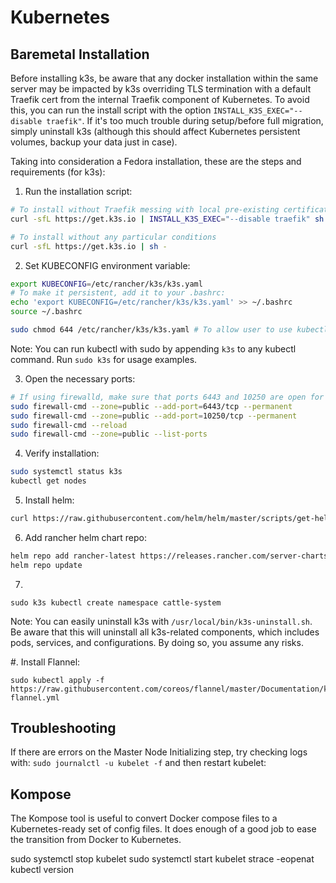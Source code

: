 # Kubernetes

## Baremetal Installation

Before installing k3s, be aware that any docker installation within the same server may be impacted by k3s overriding TLS termination with a default Traefik cert from the internal Traefik component of Kubernetes.  To avoid this, you can run the install script with the option `INSTALL_K3S_EXEC="--disable traefik"`. If it's too much trouble during setup/before full migration, simply uninstall k3s (although this should affect Kubernetes persistent volumes, backup your data just in case).

Taking into consideration a Fedora installation, these are the steps and requirements (for k3s):

1. Run the installation script:
```bash
# To install without Traefik messing with local pre-existing certificate handling
curl -sfL https://get.k3s.io | INSTALL_K3S_EXEC="--disable traefik" sh -

# To install without any particular conditions
curl -sfL https://get.k3s.io | sh -
```

2. Set KUBECONFIG environment variable:
```bash
export KUBECONFIG=/etc/rancher/k3s/k3s.yaml
# To make it persistent, add it to your .bashrc:
echo 'export KUBECONFIG=/etc/rancher/k3s/k3s.yaml' >> ~/.bashrc
source ~/.bashrc

sudo chmod 644 /etc/rancher/k3s/k3s.yaml # To allow user to use kubectl without sudo
```
Note: You can run kubectl with sudo by appending `k3s` to any kubectl command. Run `sudo k3s` for usage examples.

3. Open the necessary ports:
```bash
# If using firewalld, make sure that ports 6443 and 10250 are open for Kubernetes.
sudo firewall-cmd --zone=public --add-port=6443/tcp --permanent
sudo firewall-cmd --zone=public --add-port=10250/tcp --permanent
sudo firewall-cmd --reload
sudo firewall-cmd --zone=public --list-ports
```

4. Verify installation:
```bash
sudo systemctl status k3s
kubectl get nodes
```

5. Install helm:
```bash
curl https://raw.githubusercontent.com/helm/helm/master/scripts/get-helm-3 | bash
```

6. Add rancher helm chart repo:
```bash
helm repo add rancher-latest https://releases.rancher.com/server-charts/latest
helm repo update
```

7.
`sudo k3s kubectl create namespace cattle-system`


Note: You can easily uninstall k3s with `/usr/local/bin/k3s-uninstall.sh`. Be aware that this will uninstall all k3s-related components, which includes pods, services, and configurations. By doing so, you assume any risks.

#. Install Flannel:
```
sudo kubectl apply -f https://raw.githubusercontent.com/coreos/flannel/master/Documentation/kube-flannel.yml
```

## Troubleshooting

If there are errors on the Master Node Initializing step, try checking logs with: `sudo journalctl -u kubelet -f` and then restart kubelet:

## Kompose

The Kompose tool is useful to convert Docker compose files to a Kubernetes-ready set of config files. It does enough of a good job to ease the transition from Docker to Kubernetes.



sudo systemctl stop kubelet
sudo systemctl start kubelet
strace -eopenat kubectl version
